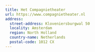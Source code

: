 ```yaml
---
title: Het Compagnietheater
url: https://www.compagnietheater.nl
address:
  street-address: Kloveniersburgwal 50
  locality: Amsterdam
  region: North Holland
  country-name: Netherlands
  postal-code: 1012 CX
---
```

